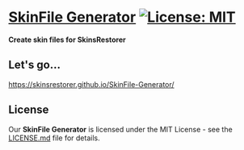 # [SkinFile Generator](https://skinsrestorer.github.io/SkinFile-Generator/) [![License: MIT](https://img.shields.io/github/license/SkinsRestorer/SkinFile-Generator.svg)](https://opensource.org/licenses/MIT)
**Create skin files for SkinsRestorer**

## Let's go...
https://skinsrestorer.github.io/SkinFile-Generator/

## License
Our **SkinFile Generator** is licensed under the MIT License - see the [LICENSE.md](https://github.com/SkinsRestorer/SkinFile-Generator/blob/main/LICENSE) file for details.
